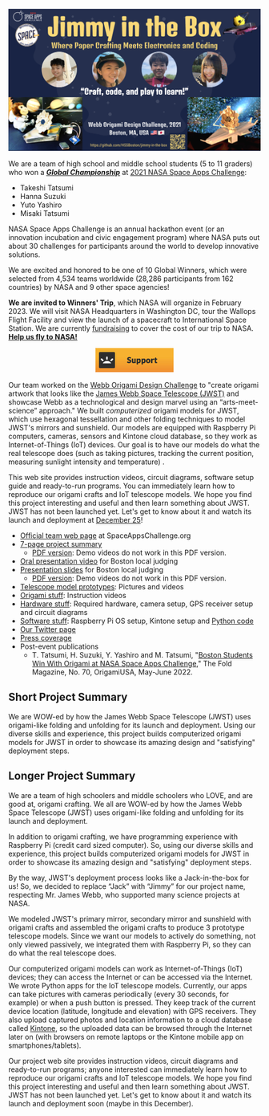 <p align="center">
  <img src="images/project-logo.png" width="750" />
</p>

We are a team of high school and middle school students (5 to 11 graders) who won a <ins>***[Global Championship](https://www.spaceappschallenge.org/blog/meet-the-2021-global-winners/)***</ins> at [2021 NASA Space Apps Challenge](https://2021.spaceappschallenge.org):

<!-- https://2021.spaceappschallenge.org/awards/ -->

- Takeshi Tatsumi
- Hanna Suzuki
- Yuto Yashiro
- Misaki Tatsumi

NASA Space Apps Challenge is an annual hackathon event (or an innovation incubation and civic engagement program) where NASA puts out about 30 challenges for participants around the world to develop innovative solutions.

We are excited and honored to be one of 10 Global Winners, which were selected from 4,534 teams worldwide (28,286 participants from 162 countries) by NASA and 9 other space agencies!

<!-- at the [Boston division](http://www.binnovative.org/2021/09/27/isac2021_open/) of NASA Space Apps and won the **1st place** there! The challenge was -->
<!-- Our project was nominated to global judging and selected as a [***global finalist***](https://2021.spaceappschallenge.org/awards/global-finalists)! -->

<!--- out of 365 global nominees, which were chosen from 4,534 teams worldwide (28,286 participants from 162 countries in total--->

**We are invited to Winners' Trip**, which NASA will organize in February 2023. We will visit NASA Headquarters in Washington DC, tour the Wallops Flight Facility and view the launch of a spacecraft to International Space Station. We are currently [fundraising](https://www.gofundme.com/f/jimmy-in-the-box) to cover the cost of our trip to NASA. **<ins>Help us fly to NASA!</ins>**

<!--although it has not been scheduled yet due to the Covid-19 pandemic.
We will tour NASA facilities in Florida and view a spacecraft launch!!!
-->

<p align="center">
  <a href="https://www.gofundme.com/f/jimmy-in-the-box"><img src="images/support.jpg" /></a>
</p>

Our team worked on the [Webb Origami Design Challenge](https://2021.spaceappschallenge.org/challenges/statements/webb-origami-design-challenge/) to "create origami artwork that looks like the [James Webb Space Telescope (JWST)](https://webbtelescope.org/) and showcase Webb as a technological and design marvel using an “arts-meet-science” approach." We built *computerized* origami models for JWST, which use hexagonal tessellation and other folding techniques to model JWST's mirrors and sunshield. Our models are equipped with Raspberry Pi computers, cameras, sensors and Kintone cloud database, so they work as Internet-of-Things (IoT) devices. Our goal is to have our models do what the real telescope does (such as taking pictures, tracking the current position, measuring sunlight intensity and temperature) .

This web site provides instruction videos, circuit diagrams, software setup guide and ready-to-run programs. You can immediately learn how to reproduce our origami crafts and IoT telescope models. We hope you find this project interesting and useful and then learn something about JWST. JWST has not been launched yet. Let's get to know about it and watch its launch and deployment at [December 25](https://jwst.nasa.gov/content/about/launch.html)!

- [Official team web page](https://2021.spaceappschallenge.org/challenges/statements/webb-origami-design-challenge/teams/jimmy-in-the-box/project) at SpaceAppsChallenge.org
- [7-page project summary](https://docs.google.com/presentation/d/1nmX0FUnBBMxpRaWH_cBceoy4Npa-MedKLuksTUixOqo/)
    - [PDF version](slides/project-summary-7pages.pdf): Demo videos do not work in this PDF version.
- [Oral presentation video](https://youtu.be/Yye_V41qpfM) for Boston local judging
- [Presentation slides](https://docs.google.com/presentation/d/12ucfhzGjBptPKP8IB2f-UOlHxiC5JVm7EAoEAlMQs-8/) for Boston local judging
    - [PDF version](slides/project-presentation.pdf): Demo videos do not work in this PDF version.
- [Telescope model prototypes](prototypes/): Pictures and videos
- [Origami stuff](origami/): Instruction videos
- [Hardware stuff](hardware/): Required hardware, camera setup, GPS receiver setup and circuit diagrams
- [Software stuff](software): Raspberry Pi OS setup, Kintone setup and [Python code](software/code/)
- [Our Twitter page](https://twitter.com/Jimmy_intheBox)
- [Press coverage](press/)
- Post-event publications
  - T. Tatsumi, H. Suzuki, Y. Yashiro and M. Tatsumi, "[Boston Students Win With Origami at NASA Space Apps Challenge](https://origamiusa.org/thefold/article/boston-students-win-origami-nasa-space-apps-challenge)," The Fold Magazine, No. 70, OrigamiUSA, May-June 2022.

## Short Project Summary

We are WOW-ed by how the James Webb Space Telescope (JWST) uses origami-like folding and unfolding for its launch and deployment. Using our diverse skills and experience, this project builds computerized origami models for JWST in order to showcase its amazing design and "satisfying" deployment steps.

## Longer Project Summary

We are a team of high schoolers and middle schoolers who LOVE, and are good at, origami crafting. We all are WOW-ed by how the James Webb Space Telescope (JWST) uses origami-like folding and unfolding for its launch and deployment.

In addition to origami crafting, we have programming experience with Raspberry Pi (credit card sized computer). So, using our diverse skills and experience, this project builds computerized origami models for JWST in order to showcase its amazing design and "satisfying" deployment steps.

By the way, JWST's deployment process looks like a Jack-in-the-box for us! So, we decided to replace “Jack” with “Jimmy” for our project name, respecting Mr. James Webb, who supported many science projects at NASA.

We modeled JWST's primary mirror, secondary mirror and sunshield with origami crafts and assembled the origami crafts to produce 3 prototype telescope models. Since we want our models to actively do something, not only viewed passively, we integrated them with Raspberry Pi, so they can do what the real telescope does.

Our computerized origami models can work as Internet-of-Things (IoT) devices; they can access the Internet or can be accessed via the Internet. We wrote Python apps for the IoT telescope models. Currently, our apps can take pictures with cameras periodically (every 30 seconds, for example) or when a push button is pressed. They keep track of the current device location (latitude, longitude and elevation) with GPS receivers. They also upload captured photos and location information to a cloud database called [Kintone](https://developer.kintone.io/), so the uploaded data can be browsed through the Internet later on (with browsers on remote laptops or the Kintone mobile app on smartphones/tablets).

Our project web site provides instruction videos, circuit diagrams and ready-to-run programs; anyone interested can immediately learn how to reproduce our origami crafts and IoT telescope models. We hope you find this project interesting and useful and then learn something about JWST. JWST has not been launched yet. Let's get to know about it and watch its launch and deployment soon (maybe in this December).
